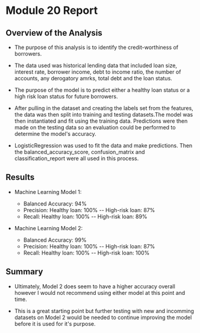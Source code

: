 # Module 20 Report

## Overview of the Analysis

* The purpose of this analysis is to identify the credit-worthiness of borrowers.

* The data used was historical lending data that included loan size, interest rate, borrower income, debt to income ratio, the number of accounts, any derogatory amrks, total debt and the loan status. 

* The purpose of the model is to predict either a healthy loan status or a high risk loan status for future borrowers.

* After pulling in the dataset and creating the labels set from the features, the data was then split into training and testing datasets.The model was then instantiated and fit using the training data. Predictions were then made on the testing data so an evaluation could be performed to determine the model's accuracy. 

* LogisticRegression was used to fit the data and make predictions. Then the balanced_accuracy_score, confusion_matrix and classification_report were all used in this process.

## Results

* Machine Learning Model 1:
  * Balanced Accuracy: 94%
  * Precision:  Healthy loan: 100% -- High-risk loan: 87%
  * Recall:  Healthy loan: 100% -- High-risk loan: 89%


* Machine Learning Model 2:
  * Balanced Accuracy: 99%
  * Precision:  Healthy loan: 100% -- High-risk loan: 87%
  * Recall:  Healthy loan: 100% -- High-risk loan: 100%

## Summary

* Ultimately, Model 2 does seem to have a higher accuracy overall however I would not recommend using either model at this point and time.

* This is a great starting point but further testing with new and incomming datasets on Model 2 would be needed to continue  improving the model before it is used for it's purpose.


